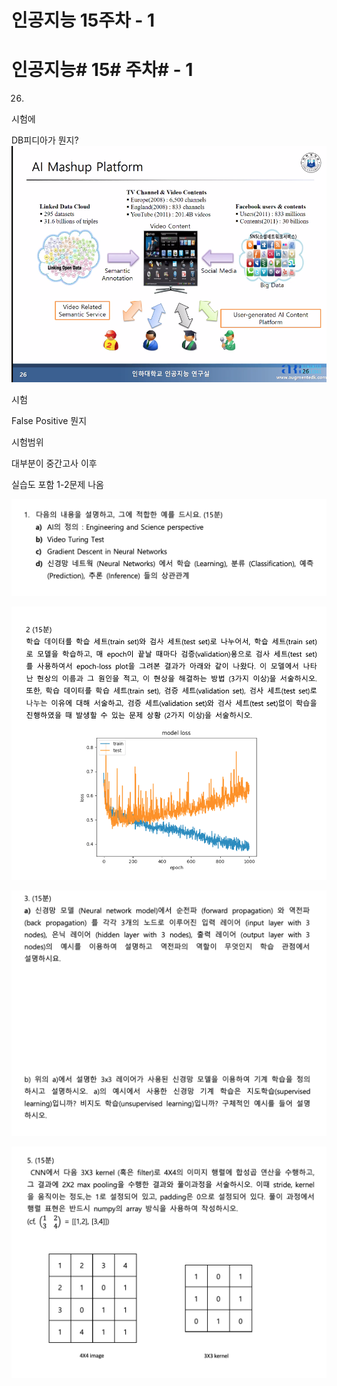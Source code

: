 # 인공지능 15주차 - 1

# 인공지능#  15# 주차#  - 1

26)
시험에

DB피디아가 뭔지?
![인공지능 15주차 - 1](images/인공지능%2015주차%20-%201.png)

시험

False Positive 뭔지

시험범위

대부분이 중간고사 이후

실습도 포함 1-2문제 나옴

![인공지능 15주차 - 1-1](images/인공지능%2015주차%20-%201-1.png)

![인공지능 15주차 - 1-2](images/인공지능%2015주차%20-%201-2.png)

![인공지능 15주차 - 1-3](images/인공지능%2015주차%20-%201-3.png)

![인공지능 15주차 - 1-4](images/인공지능%2015주차%20-%201-4.png)

